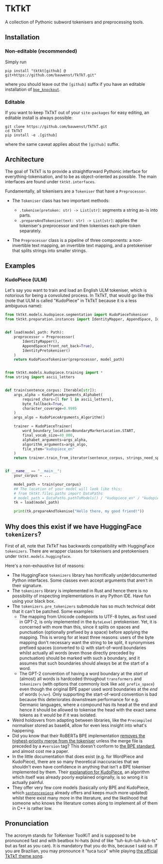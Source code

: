 # TkTkT
A collection of Pythonic subword tokenisers and preprocessing tools.

## Installation
### Non-editable (recommended)
Simply run
```shell
pip install "tktkt[github] @ git+https://github.com/bauwenst/TkTkT.git"
```
where you should leave out the `[github]` suffix if you have an editable installation of [`bpe_knockout`](https://github.com/bauwenst/BPE-knockout).

### Editable
If you want to keep TkTkT out of your `site-packages` for easy editing, an editable install is always possible:
```shell
git clone https://github.com/bauwenst/TkTkT.git
cd TkTkT
pip install -e .[github]
```
where the same caveat applies about the `[github]` suffix.

## Architecture
The goal of TkTkT is to provide a straightforward Pythonic interface for everything-tokenisation, and to be as object-oriented
as possible. The main interfaces are found under `tktkt.interfaces`. 

Fundamentally, all tokenisers are a `Tokeniser` that have a `Preprocessor`.

- The `Tokeniser` class has two important methods: 
  - `.tokenise(pretoken: str) -> List[str]`: segments a string as-is into parts.
  - `.prepareAndTokenise(text: str) -> List[str]`: applies the tokeniser's preprocessor and then tokenises each pre-token separately.

- The `Preprocessor` class is a pipeline of three components: a non-invertible text mapping, an invertible text mapping, 
  and a pretokeniser that splits strings into smaller strings.

## Examples
### KudoPiece (ULM)
Let's say you want to train and load an English ULM tokeniser, which is notorious for being a convoluted process. 
In TkTkT, that would go like this (note that ULM is called "KudoPiece" in TkTkT because it is a less ambiguous name):

```python
from tktkt.models.kudopiece.segmentation import KudoPieceTokeniser
from tktkt.preparation.instances import IdentityMapper, AppendSpace, IdentityPretokeniser, Preprocessor


def load(model_path: Path):
    preprocessor = Preprocessor(
        IdentityMapper(),
        AppendSpace(front_not_back=True),
        IdentityPretokeniser()
    )
    return KudoPieceTokeniser(preprocessor, model_path)


from tktkt.models.kudopiece.training import *
from string import ascii_letters


def train(sentence_corpus: Iterable[str]):
    args_alpha = KudoPieceArguments_Alphabet(
        required_chars=[l for l in ascii_letters],
        byte_fallback=True,
        character_coverage=0.9995
    )
    args_algo = KudoPieceArguments_Algorithm()

    trainer = KudoPieceTrainer(
        word_boundary_location=BoundaryMarkerLocation.START,
        final_vocab_size=40_000,
        alphabet_arguments=args_alpha,
        algorithm_arguments=args_algo,
        file_stem="kudopiece_en"
    )
    return trainer.train_from_iterator(sentence_corpus, strings_need_space_splitting=True)


if __name__ == "__main__":
    your_corpus = ...

    model_path = train(your_corpus)
    ## The location of your model will look like this:
    # from tktkt.files.paths import DataPaths
    # model_path = DataPaths.pathToModels() / "kudopiece_en" / "kudopiece_en_xxxx-yy-zz_aa-bb-cc.model"
    tk = load(model_path)

    print(tk.prepareAndTokenise("Hello there, my good friend!"))
```

## Why does this exist if we have HuggingFace `tokenizers`?
First of all, note that *TkTkT* has backwards compatibility with HuggingFace `tokenizers`. There are wrapper classes for
tokenisers and pretokenisers under `tktkt.models.huggingface`.

Here's a non-exhaustive list of reasons:
- The HuggingFace `tokenizers` library has horrifically un(der)documented Python interfaces. Some classes even accept 
  arguments that aren't in their signature. 
- The `tokenizers` library is implemented in Rust and hence there is no possibility of inspecting implementations in any Python IDE. Have fun using your black box.
- The `tokenizers.pre_tokenizers` submodule has so much technical debt that it can't be patched. Some examples:
    - The mapping from Unicode codepoints to UTF-8 bytes, as first used in GPT-2, is only implemented in the `ByteLevel` 
      pretokeniser. Yet, it is concerned with more than this, since it splits on spaces and punctuation (optionally prefixed 
      by a space) before applying the mapping. This is wrong for at least three reasons: users of the byte mapping don't
      necessary want the string to be split, it synonymises prefixed spaces (converted to `Ġ`) with start-of-word boundaries 
      whilst actually all words (even those directly preceded by punctuation) should be marked with such a boundary, and
      it assumes that such boundaries should always be at the start of a word.
    - The GPT-2 convention of having a word boundary at the *start* of (almost) all words is hardcoded throughout
      `transformers` and `tokenizers` (with options that commonly look like `add_prefix_space`) even though the original
      BPE paper used word boundaries at the *end* of words (`</w>`). Only supporting the start-of-word convention is bad 
      because this deteriorates downstream performance for e.g. Germanic languages, where a compound has its head at the
      end and hence it should be allowed to tokenise the head with the exact same tokens as it would be if it was isolated.
- Weird holdovers from adapting between libraries, like the `Precompiled` normaliser stored as base64, allow for even less insight into what's happening.
- Did you know that their RoBERTa BPE implementation [removes the highest-priority merge from the tokeniser](https://github.com/huggingface/transformers/blob/9b5a6450d481b0f02834684ffd8b3ba4cbbd6fe0/src/transformers/models/roberta/tokenization_roberta.py#L194)
  unless the merge file is preceded by a `#version` tag? This doesn't conform to [the BPE standard](https://github.com/rsennrich/subword-nmt/), and almost cost me a paper.
- In the little documentation that does exist (e.g. for WordPiece and KudoPiece), there are so many 
  theoretical inaccuracies that we shouldn't even have confidence in anything that isn't a BPE tokeniser implemented by them. 
  Their [explanation for KudoPiece](https://huggingface.co/learn/nlp-course/chapter6/7), an algorithm which itself was 
  already poorly explained originally, is so wrong it is actually painful.
- They offer very few core models (basically only BPE and KudoPiece, which [`sentencepiece`](github.com/google/sentencepiece) already offers
  and keeps much more updated)
  whilst there exist many more in the literature, and the likelihood that someone who knows the literature comes along to
  implement all of them in C++ is rather low.

## Pronunciation
The acronym stands for ToKeniser ToolKiT and is supposed to be pronounced fast and with beatbox hi-hats
(kind of like "tuh-kuh-tuh-kuh-ts" but as fast as you can). It is mandatory that you do this, because I said so.
If you are Brazilian, you may pronounce it "tuca tuca" while playing [the official TkTkT theme song](https://open.spotify.com/track/2aX7w5bdbES8A9H5FDydSA).

